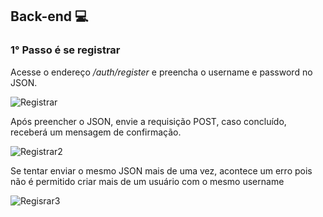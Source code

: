 ## Back-end 💻

### 1° Passo é se registrar 
Acesse o endereço _/auth/register_ e preencha o username e password no JSON.

![Registrar](https://user-images.githubusercontent.com/95763551/270189438-6526e94e-6182-4a8e-ba32-85b7001052b1.jpg)

Após preencher o JSON, envie a requisição POST, caso concluído, receberá um mensagem de confirmação.

![Registrar2](https://user-images.githubusercontent.com/95763551/270189521-d379d8f5-a40e-4ee6-a279-8c38dbcdc9c2.jpg)

Se tentar enviar o mesmo JSON mais de uma vez, acontece um erro pois não é permitido criar mais de um usuário com o mesmo username

![Regisrar3](https://user-images.githubusercontent.com/95763551/270189586-c44e3adb-bb56-44a2-85bb-289bc6057158.jpg)

